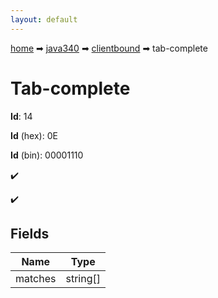 ```yaml
---
layout: default
---
```


[home](/) ➡ [java340](/protocol/java340) ➡ [clientbound](/protocol/java340/clientbound) ➡ tab-complete

# Tab-complete

**Id**: 14

**Id** (hex): 0E

**Id** (bin): 00001110

✔️

✔️

## Fields

Name | Type
---|---
matches | string[]

